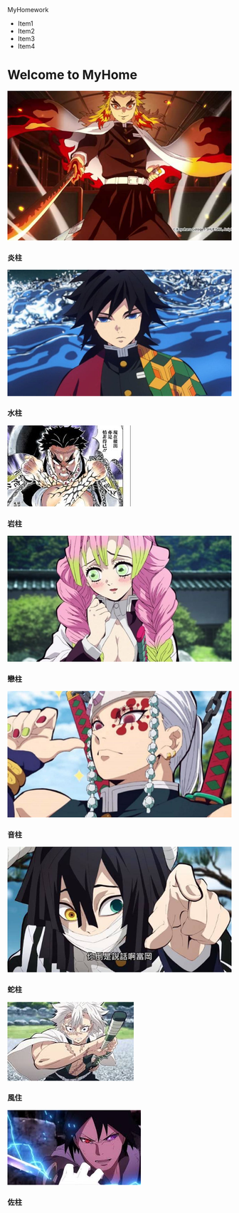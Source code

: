 <!DOCTYPE html>
<html>
<head>
	<meta charset="utf-8">
	<meta name="viewport" content="width=device-width,initial-scale=1,maximum-scale=1" />
	<!--手機概念必須加上這行-->
	<title>第一周作業</title>
	<link rel="stylesheet" type="text/css" href="style.css">
</head>
<body>
	<div class="header">
	<div class="left">MyHomework
	</div>
	<div class="right">
		<ul>
		<li>Item1</li>
		<li>Item2</li>
		<li>Item3</li>
		<li>Item4</li>
		</ul>
	</div>
	</div>
	<div class="head">
	<h1>Welcome to MyHome</h1>
	</div>
	<div class="main">
		<div class="main2">
		<div class="item"> <img src="1.jpg">
		<h3>炎柱</h3></div>
		<div class="item"> <img src="2.jpg">
		<h3>水柱</h3></div>
		<div class="item"> <img src="3.jpg">
		<h3>岩柱</h3></div>
		<div class="item" > <img src="4.jpg">
		<h3>戀柱</h3></div>
		<div class="item"> <img src="5.jpg">
		<h3>音柱</h3></div>
		<div class="item"> <img src="6.jpg">
		<h3>蛇柱</h3></div>
		<div class="item"> <img src="7.jpg">
		<h3>風住</h3></div>
		<div class="item"> <img src="8.jpg">
		<h3>佐柱</h3></div>
		</div>
</div>
</body>
</html>
